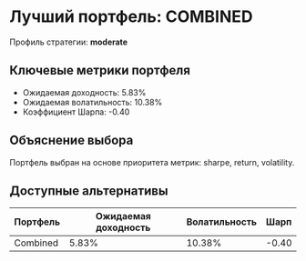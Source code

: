 # Лучший портфель: COMBINED

Профиль стратегии: **moderate**

## Ключевые метрики портфеля

- Ожидаемая доходность: 5.83%
- Ожидаемая волатильность: 10.38%
- Коэффициент Шарпа: -0.40

## Объяснение выбора

Портфель выбран на основе приоритета метрик: sharpe, return, volatility.

## Доступные альтернативы

| Портфель | Ожидаемая доходность | Волатильность | Шарп |
|----------|----------------------|---------------|------|
| Combined | 5.83% | 10.38% | -0.40 |
